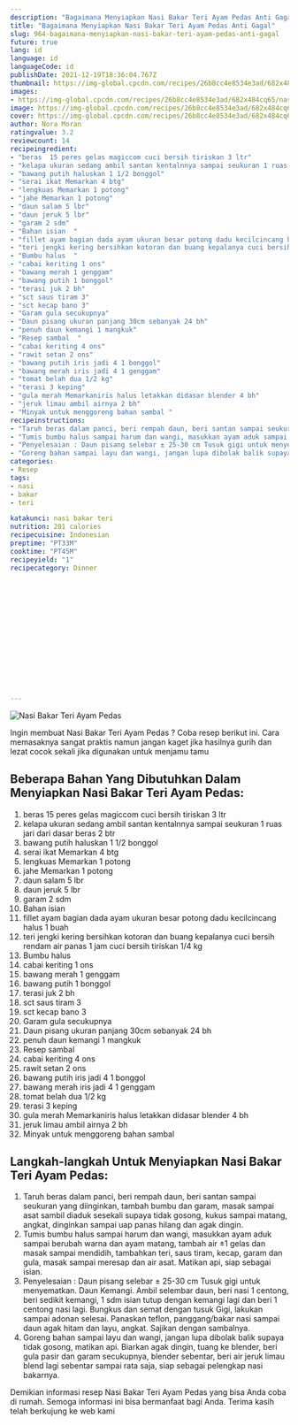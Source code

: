 ```yaml
---
description: "Bagaimana Menyiapkan Nasi Bakar Teri Ayam Pedas Anti Gagal"
title: "Bagaimana Menyiapkan Nasi Bakar Teri Ayam Pedas Anti Gagal"
slug: 964-bagaimana-menyiapkan-nasi-bakar-teri-ayam-pedas-anti-gagal
future: true
lang: id
language: id
languageCode: id
publishDate: 2021-12-19T18:36:04.767Z 
thumbnail: https://img-global.cpcdn.com/recipes/26b8cc4e8534e3ad/682x484cq65/nasi-bakar-teri-ayam-pedas-foto-resep-utama.webp
images:
- https://img-global.cpcdn.com/recipes/26b8cc4e8534e3ad/682x484cq65/nasi-bakar-teri-ayam-pedas-foto-resep-utama.webp
image: https://img-global.cpcdn.com/recipes/26b8cc4e8534e3ad/682x484cq65/nasi-bakar-teri-ayam-pedas-foto-resep-utama.webp
cover: https://img-global.cpcdn.com/recipes/26b8cc4e8534e3ad/682x484cq65/nasi-bakar-teri-ayam-pedas-foto-resep-utama.webp
author: Nora Moran
ratingvalue: 3.2
reviewcount: 14
recipeingredient:
- "beras  15 peres gelas magiccom cuci bersih tiriskan 3 ltr"
- "kelapa ukuran sedang ambil santan kentalnnya sampai seukuran 1 ruas jari dari dasar beras 2 btr"
- "bawang putih haluskan 1 1/2 bonggol"
- "serai ikat Memarkan 4 btg"
- "lengkuas Memarkan 1 potong"
- "jahe Memarkan 1 potong"
- "daun salam 5 lbr"
- "daun jeruk 5 lbr"
- "garam 2 sdm"
- "Bahan isian  "
- "fillet ayam bagian dada ayam ukuran besar potong dadu kecilcincang halus 1 buah"
- "teri jengki kering bersihkan kotoran dan buang kepalanya cuci bersih rendam air panas  1 jam cuci bersih tiriskan 1/4 kg"
- "Bumbu halus  "
- "cabai keriting 1 ons"
- "bawang merah 1 genggam"
- "bawang putih 1 bonggol"
- "terasi juk 2 bh"
- "sct saus tiram 3"
- "sct kecap bano 3"
- "Garam gula secukupnya"
- "Daun pisang ukuran panjang 30cm sebanyak 24 bh"
- "penuh daun kemangi 1 mangkuk"
- "Resep sambal  "
- "cabai keriting 4 ons"
- "rawit setan 2 ons"
- "bawang putih iris jadi 4 1 bonggol"
- "bawang merah iris jadi 4 1 genggam"
- "tomat belah dua 1/2 kg"
- "terasi 3 keping"
- "gula merah Memarkaniris halus letakkan didasar blender 4 bh"
- "jeruk limau ambil airnya 2 bh"
- "Minyak untuk menggoreng bahan sambal "
recipeinstructions:
- "Taruh beras dalam panci, beri rempah daun, beri santan sampai seukuran yang diinginkan, tambah bumbu dan garam, masak sampai asat sambil diaduk sesekali supaya tidak gosong, kukus sampai matang, angkat, dinginkan sampai uap panas hilang dan agak dingin."
- "Tumis bumbu halus sampai harum dan wangi, masukkan ayam aduk sampai berubah warna dan ayam matang, tambah air ±1 gelas dan masak sampai mendidih, tambahkan teri, saus tiram, kecap, garam dan gula, masak sampai meresap dan air asat. Matikan api, siap sebagai isian."
- "Penyelesaian : Daun pisang selebar ± 25-30 cm Tusuk gigi untuk menyematkan. Daun Kemangi. Ambil selembar daun, beri nasi 1 centong, beri sedikit kemangi, 1 sdm isian tutup dengan kemangi lagi dan beri 1 centong nasi lagi. Bungkus dan semat dengan tusuk Gigi, lakukan sampai adonan selesai. Panaskan teflon, panggang/bakar nasi sampai daun agak hitam dan layu, angkat. Sajikan dengan sambalnya."
- "Goreng bahan sampai layu dan wangi, jangan lupa dibolak balik supaya tidak gosong, matikan api. Biarkan agak dingin, tuang ke blender, beri gula pasir dan garam secukupnya, blender sebentar, beri air jeruk limau blend lagi sebentar sampai rata saja, siap sebagai pelengkap nasi bakarnya."
categories:
- Resep
tags:
- nasi
- bakar
- teri

katakunci: nasi bakar teri 
nutrition: 201 calories
recipecuisine: Indonesian
preptime: "PT33M"
cooktime: "PT45M"
recipeyield: "1"
recipecategory: Dinner


     
    
    
    
    
    
    
    
    
    
    
      
    
---
```



![Nasi Bakar Teri Ayam Pedas](https://img-global.cpcdn.com/recipes/26b8cc4e8534e3ad/682x484cq65/nasi-bakar-teri-ayam-pedas-foto-resep-utama.webp)

Ingin membuat Nasi Bakar Teri Ayam Pedas ? Coba resep berikut ini. Cara memasaknya sangat praktis namun jangan kaget jika hasilnya gurih dan lezat cocok sekali jika digunakan untuk menjamu tamu

<!--inarticleads1-->

## Beberapa Bahan Yang Dibutuhkan Dalam Menyiapkan Nasi Bakar Teri Ayam Pedas:

1. beras  15 peres gelas magiccom cuci bersih tiriskan 3 ltr
1. kelapa ukuran sedang ambil santan kentalnnya sampai seukuran 1 ruas jari dari dasar beras 2 btr
1. bawang putih haluskan 1 1/2 bonggol
1. serai ikat Memarkan 4 btg
1. lengkuas Memarkan 1 potong
1. jahe Memarkan 1 potong
1. daun salam 5 lbr
1. daun jeruk 5 lbr
1. garam 2 sdm
1. Bahan isian  
1. fillet ayam bagian dada ayam ukuran besar potong dadu kecilcincang halus 1 buah
1. teri jengki kering bersihkan kotoran dan buang kepalanya cuci bersih rendam air panas  1 jam cuci bersih tiriskan 1/4 kg
1. Bumbu halus  
1. cabai keriting 1 ons
1. bawang merah 1 genggam
1. bawang putih 1 bonggol
1. terasi juk 2 bh
1. sct saus tiram 3
1. sct kecap bano 3
1. Garam gula secukupnya
1. Daun pisang ukuran panjang 30cm sebanyak 24 bh
1. penuh daun kemangi 1 mangkuk
1. Resep sambal  
1. cabai keriting 4 ons
1. rawit setan 2 ons
1. bawang putih iris jadi 4 1 bonggol
1. bawang merah iris jadi 4 1 genggam
1. tomat belah dua 1/2 kg
1. terasi 3 keping
1. gula merah Memarkaniris halus letakkan didasar blender 4 bh
1. jeruk limau ambil airnya 2 bh
1. Minyak untuk menggoreng bahan sambal 



<!--inarticleads2-->

## Langkah-langkah Untuk Menyiapkan Nasi Bakar Teri Ayam Pedas:

1. Taruh beras dalam panci, beri rempah daun, beri santan sampai seukuran yang diinginkan, tambah bumbu dan garam, masak sampai asat sambil diaduk sesekali supaya tidak gosong, kukus sampai matang, angkat, dinginkan sampai uap panas hilang dan agak dingin.
1. Tumis bumbu halus sampai harum dan wangi, masukkan ayam aduk sampai berubah warna dan ayam matang, tambah air ±1 gelas dan masak sampai mendidih, tambahkan teri, saus tiram, kecap, garam dan gula, masak sampai meresap dan air asat. Matikan api, siap sebagai isian.
1. Penyelesaian : Daun pisang selebar ± 25-30 cm Tusuk gigi untuk menyematkan. Daun Kemangi. Ambil selembar daun, beri nasi 1 centong, beri sedikit kemangi, 1 sdm isian tutup dengan kemangi lagi dan beri 1 centong nasi lagi. Bungkus dan semat dengan tusuk Gigi, lakukan sampai adonan selesai. Panaskan teflon, panggang/bakar nasi sampai daun agak hitam dan layu, angkat. Sajikan dengan sambalnya.
1. Goreng bahan sampai layu dan wangi, jangan lupa dibolak balik supaya tidak gosong, matikan api. Biarkan agak dingin, tuang ke blender, beri gula pasir dan garam secukupnya, blender sebentar, beri air jeruk limau blend lagi sebentar sampai rata saja, siap sebagai pelengkap nasi bakarnya.




Demikian informasi  resep Nasi Bakar Teri Ayam Pedas   yang bisa Anda coba di rumah. Semoga informasi ini bisa bermanfaat bagi Anda. Terima kasih telah berkujung ke web kami
